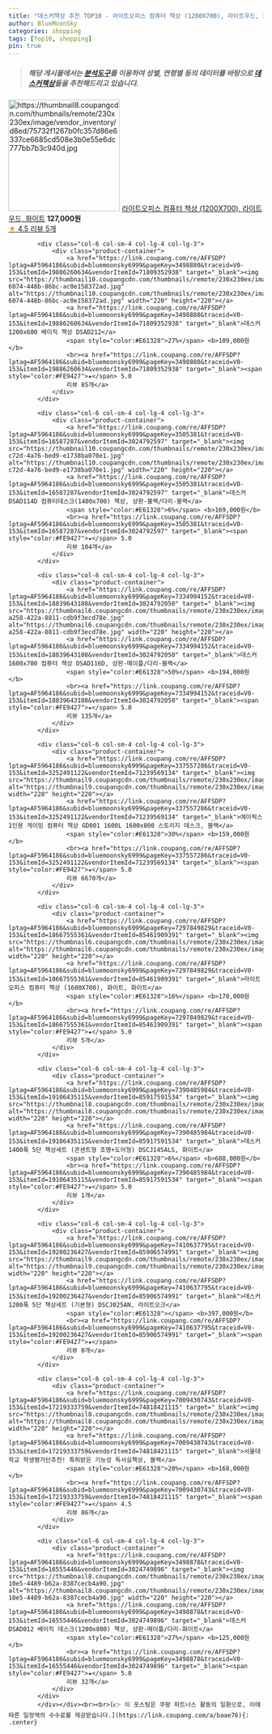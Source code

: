 ```yaml
---
title: "데스커책상 추천 TOP10 - 라이트오피스 컴퓨터 책상 (1200X700), 라이트우드, 화이트"
author: BlueMoonSky
categories: shopping
tags: [Top10, shopping]
pin: true
---
```


> ##### 해당 게시물에서는 [**분석도구**](https://itemscout.io/)를 이용하여 **성별**, **연령별** 등의 데이터를 바탕으로 [**데스커책상**](https://link.coupang.com/a/baae76)들을 추천해드리고 있습니다.
<div class="container"><div class="row">
            <div class="col-6 col-sm-4 col-lg-4 col-lg-3">
                <div class="product-container">
                    <a href="https://link.coupang.com/re/AFFSDP?lptag=AF5964186&subid=bluemoonsky6999&pageKey=7297850208&traceid=V0-153&itemId=18667558255&vendorItemId=85461908626" target="_blank"><img src="https://thumbnail8.coupangcdn.com/thumbnails/remote/230x230ex/image/vendor_inventory/d8ed/75732f1267b0fc357d86e6337ce6685cd508e3b0e55e6dc777bb7b3c940d.jpg" alt="https://thumbnail8.coupangcdn.com/thumbnails/remote/230x230ex/image/vendor_inventory/d8ed/75732f1267b0fc357d86e6337ce6685cd508e3b0e55e6dc777bb7b3c940d.jpg" width="220" height="220"></a>
                    <a href="https://link.coupang.com/re/AFFSDP?lptag=AF5964186&subid=bluemoonsky6999&pageKey=7297850208&traceid=V0-153&itemId=18667558255&vendorItemId=85461908626" target="_blank">라이트오피스 컴퓨터 책상 (1200X700), 라이트우드, 화이트</a>
                    <span style="color:#E61328"></span> <b>127,000원</b>
                    <br><a href="https://link.coupang.com/re/AFFSDP?lptag=AF5964186&subid=bluemoonsky6999&pageKey=7297850208&traceid=V0-153&itemId=18667558255&vendorItemId=85461908626" target="_blank"><span style="color:#FE9427">★</span> 4.5
                    리뷰 5개</a>
                </div>
            </div>
            
            <div class="col-6 col-sm-4 col-lg-4 col-lg-3">
                <div class="product-container">
                    <a href="https://link.coupang.com/re/AFFSDP?lptag=AF5964186&subid=bluemoonsky6999&pageKey=3498880&traceid=V0-153&itemId=19886260634&vendorItemId=71809352938" target="_blank"><img src="https://thumbnail10.coupangcdn.com/thumbnails/remote/230x230ex/image/vendor_inventory/images/2016/05/18/10/9/806114ee-6074-448b-86bc-ac0e158372ad.jpg" alt="https://thumbnail10.coupangcdn.com/thumbnails/remote/230x230ex/image/vendor_inventory/images/2016/05/18/10/9/806114ee-6074-448b-86bc-ac0e158372ad.jpg" width="220" height="220"></a>
                    <a href="https://link.coupang.com/re/AFFSDP?lptag=AF5964186&subid=bluemoonsky6999&pageKey=3498880&traceid=V0-153&itemId=19886260634&vendorItemId=71809352938" target="_blank">데스커 1200x600 베이직 책상 DSAD212</a>
                    <span style="color:#E61328">27%</span> <b>109,000원</b>
                    <br><a href="https://link.coupang.com/re/AFFSDP?lptag=AF5964186&subid=bluemoonsky6999&pageKey=3498880&traceid=V0-153&itemId=19886260634&vendorItemId=71809352938" target="_blank"><span style="color:#FE9427">★</span> 5.0
                    리뷰 85개</a>
                </div>
            </div>
            
            <div class="col-6 col-sm-4 col-lg-4 col-lg-3">
                <div class="product-container">
                    <a href="https://link.coupang.com/re/AFFSDP?lptag=AF5964186&subid=bluemoonsky6999&pageKey=3505381&traceid=V0-153&itemId=16587287&vendorItemId=3024792597" target="_blank"><img src="https://thumbnail10.coupangcdn.com/thumbnails/remote/230x230ex/image/vendor_inventory/images/2016/05/18/12/4/024d7750-c72d-4a76-bed9-e1738ba070e1.jpg" alt="https://thumbnail10.coupangcdn.com/thumbnails/remote/230x230ex/image/vendor_inventory/images/2016/05/18/12/4/024d7750-c72d-4a76-bed9-e1738ba070e1.jpg" width="220" height="220"></a>
                    <a href="https://link.coupang.com/re/AFFSDP?lptag=AF5964186&subid=bluemoonsky6999&pageKey=3505381&traceid=V0-153&itemId=16587287&vendorItemId=3024792597" target="_blank">데스커 DSAD114D 컴퓨터데스크(1400x700) 책상, 상판-블랙/다리-블랙</a>
                    <span style="color:#E61328">6%</span> <b>169,000원</b>
                    <br><a href="https://link.coupang.com/re/AFFSDP?lptag=AF5964186&subid=bluemoonsky6999&pageKey=3505381&traceid=V0-153&itemId=16587287&vendorItemId=3024792597" target="_blank"><span style="color:#FE9427">★</span> 5.0
                    리뷰 104개</a>
                </div>
            </div>
            
            <div class="col-6 col-sm-4 col-lg-4 col-lg-3">
                <div class="product-container">
                    <a href="https://link.coupang.com/re/AFFSDP?lptag=AF5964186&subid=bluemoonsky6999&pageKey=7334994152&traceid=V0-153&itemId=18839643108&vendorItemId=3024792050" target="_blank"><img src="https://thumbnail6.coupangcdn.com/thumbnails/remote/230x230ex/image/vendor_inventory/images/2016/05/18/12/9/39da3459-a258-422a-8811-cdb9f3ecd78e.jpg" alt="https://thumbnail6.coupangcdn.com/thumbnails/remote/230x230ex/image/vendor_inventory/images/2016/05/18/12/9/39da3459-a258-422a-8811-cdb9f3ecd78e.jpg" width="220" height="220"></a>
                    <a href="https://link.coupang.com/re/AFFSDP?lptag=AF5964186&subid=bluemoonsky6999&pageKey=7334994152&traceid=V0-153&itemId=18839643108&vendorItemId=3024792050" target="_blank">데스커 1600x700 컴퓨터 책상 DSAD116D, 상판-메이플/다리-블랙</a>
                    <span style="color:#E61328">50%</span> <b>194,000원</b>
                    <br><a href="https://link.coupang.com/re/AFFSDP?lptag=AF5964186&subid=bluemoonsky6999&pageKey=7334994152&traceid=V0-153&itemId=18839643108&vendorItemId=3024792050" target="_blank"><span style="color:#FE9427">★</span> 5.0
                    리뷰 135개</a>
                </div>
            </div>
            
            <div class="col-6 col-sm-4 col-lg-4 col-lg-3">
                <div class="product-container">
                    <a href="https://link.coupang.com/re/AFFSDP?lptag=AF5964186&subid=bluemoonsky6999&pageKey=337557286&traceid=V0-153&itemId=3252491122&vendorItemId=71239569134" target="_blank"><img src="https://thumbnail9.coupangcdn.com/thumbnails/remote/230x230ex/image/vendor_inventory/28ba/91bfe09e76265a7db190e6c106dbc14770efd0e42b5b56369d8a0d92ba76.jpg" alt="https://thumbnail9.coupangcdn.com/thumbnails/remote/230x230ex/image/vendor_inventory/28ba/91bfe09e76265a7db190e6c106dbc14770efd0e42b5b56369d8a0d92ba76.jpg" width="220" height="220"></a>
                    <a href="https://link.coupang.com/re/AFFSDP?lptag=AF5964186&subid=bluemoonsky6999&pageKey=337557286&traceid=V0-153&itemId=3252491122&vendorItemId=71239569134" target="_blank">에이픽스 1인용 게이밍 컴퓨터 책상 GD001 1600L 1600x800 스토리지 데스크, 블랙</a>
                    <span style="color:#E61328">30%</span> <b>159,000원</b>
                    <br><a href="https://link.coupang.com/re/AFFSDP?lptag=AF5964186&subid=bluemoonsky6999&pageKey=337557286&traceid=V0-153&itemId=3252491122&vendorItemId=71239569134" target="_blank"><span style="color:#FE9427">★</span> 5.0
                    리뷰 6670개</a>
                </div>
            </div>
            
            <div class="col-6 col-sm-4 col-lg-4 col-lg-3">
                <div class="product-container">
                    <a href="https://link.coupang.com/re/AFFSDP?lptag=AF5964186&subid=bluemoonsky6999&pageKey=7297849829&traceid=V0-153&itemId=18667555361&vendorItemId=85461909391" target="_blank"><img src="https://thumbnail6.coupangcdn.com/thumbnails/remote/230x230ex/image/vendor_inventory/7dd8/5f1c4c24cb17e34a8bae84b72001f012c4e30e6a0492de541d4805123ab4.jpg" alt="https://thumbnail6.coupangcdn.com/thumbnails/remote/230x230ex/image/vendor_inventory/7dd8/5f1c4c24cb17e34a8bae84b72001f012c4e30e6a0492de541d4805123ab4.jpg" width="220" height="220"></a>
                    <a href="https://link.coupang.com/re/AFFSDP?lptag=AF5964186&subid=bluemoonsky6999&pageKey=7297849829&traceid=V0-153&itemId=18667555361&vendorItemId=85461909391" target="_blank">라이트오피스 컴퓨터 책상 (1600X700), 화이트, 화이트</a>
                    <span style="color:#E61328">16%</span> <b>170,000원</b>
                    <br><a href="https://link.coupang.com/re/AFFSDP?lptag=AF5964186&subid=bluemoonsky6999&pageKey=7297849829&traceid=V0-153&itemId=18667555361&vendorItemId=85461909391" target="_blank"><span style="color:#FE9427">★</span> 5.0
                    리뷰 5개</a>
                </div>
            </div>
            
            <div class="col-6 col-sm-4 col-lg-4 col-lg-3">
                <div class="product-container">
                    <a href="https://link.coupang.com/re/AFFSDP?lptag=AF5964186&subid=bluemoonsky6999&pageKey=7390485984&traceid=V0-153&itemId=19106435115&vendorItemId=85917591534" target="_blank"><img src="https://thumbnail8.coupangcdn.com/thumbnails/remote/230x230ex/image/vendor_inventory/203c/54d656fbd0880ad7c769817b2b9110422967f186755ce543105b3c84d5df.jpg" alt="https://thumbnail8.coupangcdn.com/thumbnails/remote/230x230ex/image/vendor_inventory/203c/54d656fbd0880ad7c769817b2b9110422967f186755ce543105b3c84d5df.jpg" width="220" height="220"></a>
                    <a href="https://link.coupang.com/re/AFFSDP?lptag=AF5964186&subid=bluemoonsky6999&pageKey=7390485984&traceid=V0-153&itemId=19106435115&vendorItemId=85917591534" target="_blank">데스커 1400폭 5단 책상세트 (콘센트형 조명+도어형) DSCJ145ALS, 화이트</a>
                    <span style="color:#E61328">6%</span> <b>688,000원</b>
                    <br><a href="https://link.coupang.com/re/AFFSDP?lptag=AF5964186&subid=bluemoonsky6999&pageKey=7390485984&traceid=V0-153&itemId=19106435115&vendorItemId=85917591534" target="_blank"><span style="color:#FE9427">★</span> 5.0
                    리뷰 1개</a>
                </div>
            </div>
            
            <div class="col-6 col-sm-4 col-lg-4 col-lg-3">
                <div class="product-container">
                    <a href="https://link.coupang.com/re/AFFSDP?lptag=AF5964186&subid=bluemoonsky6999&pageKey=7410637795&traceid=V0-153&itemId=19200236427&vendorItemId=85906574991" target="_blank"><img src="https://thumbnail9.coupangcdn.com/thumbnails/remote/230x230ex/image/vendor_inventory/7c15/af2c96d27f25169f08f877f41573124dc6cf4440cf4876b8eaf78fa409ef.png" alt="https://thumbnail9.coupangcdn.com/thumbnails/remote/230x230ex/image/vendor_inventory/7c15/af2c96d27f25169f08f877f41573124dc6cf4440cf4876b8eaf78fa409ef.png" width="220" height="220"></a>
                    <a href="https://link.coupang.com/re/AFFSDP?lptag=AF5964186&subid=bluemoonsky6999&pageKey=7410637795&traceid=V0-153&itemId=19200236427&vendorItemId=85906574991" target="_blank">데스커 1200폭 5단 책상세트 (기본형) DSCJ025AN, 라이트오크</a>
                    <span style="color:#E61328"></span> <b>397,000원</b>
                    <br><a href="https://link.coupang.com/re/AFFSDP?lptag=AF5964186&subid=bluemoonsky6999&pageKey=7410637795&traceid=V0-153&itemId=19200236427&vendorItemId=85906574991" target="_blank"><span style="color:#FE9427">★</span> 
                    리뷰 0개</a>
                </div>
            </div>
            
            <div class="col-6 col-sm-4 col-lg-4 col-lg-3">
                <div class="product-container">
                    <a href="https://link.coupang.com/re/AFFSDP?lptag=AF5964186&subid=bluemoonsky6999&pageKey=7009430743&traceid=V0-153&itemId=17219333759&vendorItemId=74818421115" target="_blank"><img src="https://thumbnail8.coupangcdn.com/thumbnails/remote/230x230ex/image/vendor_inventory/c287/b6b068f25a83c8b7a15dfe3589450754b32c5c7e5bea18f18278f8697d78.jpg" alt="https://thumbnail8.coupangcdn.com/thumbnails/remote/230x230ex/image/vendor_inventory/c287/b6b068f25a83c8b7a15dfe3589450754b32c5c7e5bea18f18278f8697d78.jpg" width="220" height="220"></a>
                    <a href="https://link.coupang.com/re/AFFSDP?lptag=AF5964186&subid=bluemoonsky6999&pageKey=7009430743&traceid=V0-153&itemId=17219333759&vendorItemId=74818421115" target="_blank">서울대학교 학생평가단추천! 특허받은 기능성 독서실책상, 블랙</a>
                    <span style="color:#E61328">20%</span> <b>168,000원</b>
                    <br><a href="https://link.coupang.com/re/AFFSDP?lptag=AF5964186&subid=bluemoonsky6999&pageKey=7009430743&traceid=V0-153&itemId=17219333759&vendorItemId=74818421115" target="_blank"><span style="color:#FE9427">★</span> 4.5
                    리뷰 86개</a>
                </div>
            </div>
            
            <div class="col-6 col-sm-4 col-lg-4 col-lg-3">
                <div class="product-container">
                    <a href="https://link.coupang.com/re/AFFSDP?lptag=AF5964186&subid=bluemoonsky6999&pageKey=3498878&traceid=V0-153&itemId=16555446&vendorItemId=3024749896" target="_blank"><img src="https://thumbnail8.coupangcdn.com/thumbnails/remote/230x230ex/image/vendor_inventory/images/2016/05/18/11/3/2db7072a-10e5-4489-b62a-8387cecb4a90.jpg" alt="https://thumbnail8.coupangcdn.com/thumbnails/remote/230x230ex/image/vendor_inventory/images/2016/05/18/11/3/2db7072a-10e5-4489-b62a-8387cecb4a90.jpg" width="220" height="220"></a>
                    <a href="https://link.coupang.com/re/AFFSDP?lptag=AF5964186&subid=bluemoonsky6999&pageKey=3498878&traceid=V0-153&itemId=16555446&vendorItemId=3024749896" target="_blank">데스커 DSAD012 베이직 데스크(1200x800) 책상, 상판-메이플/다리-화이트</a>
                    <span style="color:#E61328">27%</span> <b>125,000원</b>
                    <br><a href="https://link.coupang.com/re/AFFSDP?lptag=AF5964186&subid=bluemoonsky6999&pageKey=3498878&traceid=V0-153&itemId=16555446&vendorItemId=3024749896" target="_blank"><span style="color:#FE9427">★</span> 5.0
                    리뷰 32개</a>
                </div>
            </div>
            </div></div><br><br>[👉 이 포스팅은 쿠팡 파트너스 활동의 일환으로, 이에 따른 일정액의 수수료를 제공받습니다.](https://link.coupang.com/a/baae76){: .center}